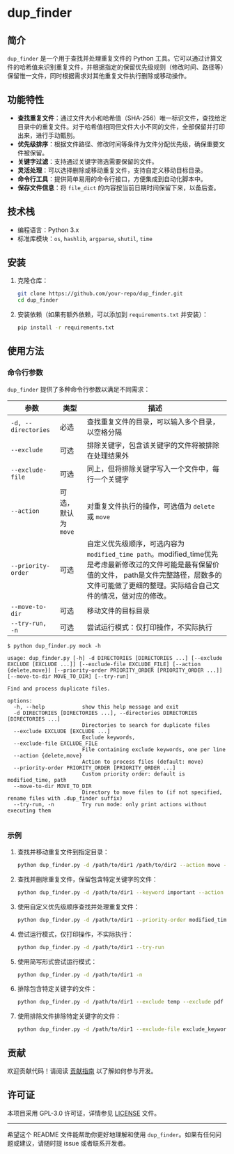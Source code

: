 # dup_finder

## 简介
`dup_finder` 是一个用于查找并处理重复文件的 Python 工具。它可以通过计算文件的哈希值来识别重复文件，并根据指定的保留优先级规则（修改时间、路径等）保留惟一文件，同时根据需求对其他重复文件执行删除或移动操作。

## 功能特性
- **查找重复文件**：通过文件大小和哈希值（SHA-256）唯一标识文件，查找给定目录中的重复文件。对于哈希值相同但文件大小不同的文件，全部保留并打印出来，进行手动甄别。
- **优先级排序**：根据文件路径、修改时间等条件为文件分配优先级，确保重要文件被保留。
- **关键字过滤**：支持通过关键字筛选需要保留的文件。
- **灵活处理**：可以选择删除或移动重复文件，支持自定义移动目标目录。
- **命令行工具**：提供简单易用的命令行接口，方便集成到自动化脚本中。
- **保存文件信息**：将 `file_dict` 的内容按当前日期时间保留下来，以备后查。

## 技术栈
- 编程语言：Python 3.x
- 标准库模块：`os`, `hashlib`, `argparse`, `shutil`, `time`

## 安装
1. 克隆仓库：
   ```bash
   git clone https://github.com/your-repo/dup_finder.git
   cd dup_finder
   ```

2. 安装依赖（如果有额外依赖，可以添加到 `requirements.txt` 并安装）：
   ```bash
   pip install -r requirements.txt
   ```

## 使用方法
### 命令行参数
`dup_finder` 提供了多种命令行参数以满足不同需求：

| 参数 | 类型 | 描述 |
| --- | --- | --- |
| `-d, --directories` | 必选 | 查找重复文件的目录，可以输入多个目录，以空格分隔 |
| `--exclude` | 可选 | 排除关键字，包含该关键字的文件将被排除在处理结果外 |
| `--exclude-file` | 可选 | 同上，但将排除关键字写入一个文件中，每行一个关键字 |
| `--action` | 可选，默认为 `move` | 对重复文件执行的操作，可选值为 `delete` 或 `move` |
| `--priority-order` | 可选 | 自定义优先级顺序，可选内容为 `modified_time path`。modified_time优先是考虑最新修改过的文件可能是最有保留价值的文件， path是文件完整路径，层数多的文件可能做了更细的整理。实际结合自己文件的情况，做对应的修改。 |
| `--move-to-dir` | 可选 | 移动文件的目标目录 |
| `--try-run, -n` | 可选 | 尝试运行模式：仅打印操作，不实际执行 |

```
$ python dup_finder.py mock -h

usage: dup_finder.py [-h] -d DIRECTORIES [DIRECTORIES ...] [--exclude EXCLUDE [EXCLUDE ...]] [--exclude-file EXCLUDE_FILE] [--action {delete,move}] [--priority-order PRIORITY_ORDER [PRIORITY_ORDER ...]] [--move-to-dir MOVE_TO_DIR] [--try-run]

Find and process duplicate files.

options:
  -h, --help            show this help message and exit
  -d DIRECTORIES [DIRECTORIES ...], --directories DIRECTORIES [DIRECTORIES ...]
                        Directories to search for duplicate files
  --exclude EXCLUDE [EXCLUDE ...]
                        Exclude keywords,
  --exclude-file EXCLUDE_FILE
                        File containing exclude keywords, one per line
  --action {delete,move}
                        Action to process files (default: move)
  --priority-order PRIORITY_ORDER [PRIORITY_ORDER ...]
                        Custom priority order: default is modified_time, path
  --move-to-dir MOVE_TO_DIR
                        Directory to move files to (if not specified, rename files with .dup_finder suffix)
  --try-run, -n         Try run mode: only print actions without executing them


```

### 示例
1. 查找并移动重复文件到指定目录：
   ```bash
   python dup_finder.py -d /path/to/dir1 /path/to/dir2 --action move --move-to-dir /path/to/move_dir
   ```

2. 查找并删除重复文件，保留包含特定关键字的文件：
   ```bash
   python dup_finder.py -d /path/to/dir1 --keyword important --action delete
   ```

3. 使用自定义优先级顺序查找并处理重复文件：
   ```bash
   python dup_finder.py -d /path/to/dir1 --priority-order modified_time path --action move
   ```

4. 尝试运行模式，仅打印操作，不实际执行：
   ```bash
   python dup_finder.py -d /path/to/dir1 --try-run
   ```

5. 使用简写形式尝试运行模式：
   ```bash
   python dup_finder.py -d /path/to/dir1 -n
   ```

6. 排除包含特定关键字的文件：
   ```bash
   python dup_finder.py -d /path/to/dir1 --exclude temp --exclude pdf
   ```

7. 使用排除文件排除特定关键字的文件：
   ```bash
   python dup_finder.py -d /path/to/dir1 --exclude-file exclude_keywords.txt
   ```

## 贡献
欢迎贡献代码！请阅读 [贡献指南](CONTRIBUTING.md) 以了解如何参与开发。

## 许可证
本项目采用 GPL-3.0 许可证，详情参见 [LICENSE](LICENSE) 文件。

---

希望这个 README 文件能帮助你更好地理解和使用 `dup_finder`。如果有任何问题或建议，请随时提 issue 或者联系开发者。